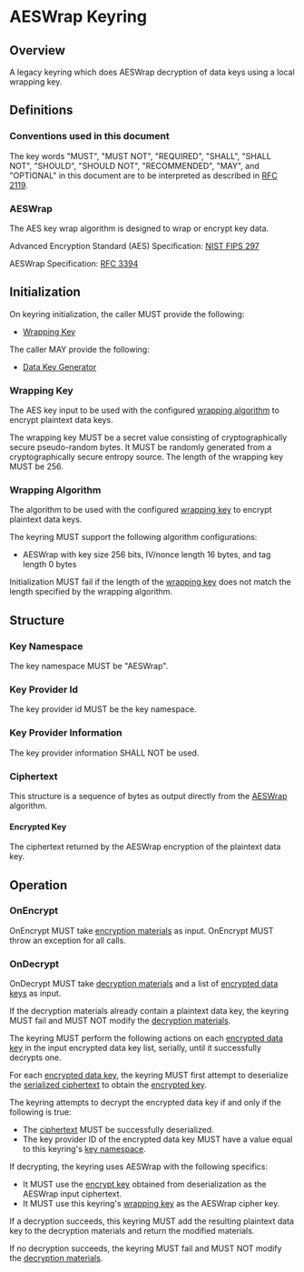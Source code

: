 [//]: # "Copyright Amazon.com Inc. or its affiliates. All Rights Reserved."
[//]: # "SPDX-License-Identifier: CC-BY-SA-4.0"

# AESWrap Keyring

## Overview

A legacy keyring which does AESWrap decryption of data keys using a local wrapping key.

## Definitions

### Conventions used in this document

The key words "MUST", "MUST NOT", "REQUIRED", "SHALL", "SHALL NOT", "SHOULD", "SHOULD NOT", "RECOMMENDED", "MAY", and "OPTIONAL" in this document are to be interpreted as described in [RFC 2119](https://tools.ietf.org/html/rfc2119).

### AESWrap

The AES key wrap algorithm is designed to wrap or encrypt key data.

Advanced Encryption Standard (AES) Specification: [NIST FIPS 297](https://nvlpubs.nist.gov/nistpubs/FIPS/NIST.FIPS.197.pdf)

AESWrap Specification: [RFC 3394](https://datatracker.ietf.org/doc/html/rfc3394)

## Initialization

On keyring initialization, the caller MUST provide the following:

- [Wrapping Key](#wrapping-key)

The caller MAY provide the following:

- [Data Key Generator](data-key-generator-interface.md)

### Wrapping Key

The AES key input to be used with the configured [wrapping algorithm](#wrapping-algorithm) to encrypt plaintext data keys.

The wrapping key MUST be a secret value consisting of cryptographically secure pseudo-random bytes.
It MUST be randomly generated from a cryptographically secure entropy source.
The length of the wrapping key MUST be 256.

### Wrapping Algorithm

The algorithm to be used with the configured [wrapping key](#wrapping-key) to encrypt plaintext data keys.

The keyring MUST support the following algorithm configurations:

- AESWrap with key size 256 bits, IV/nonce length 16 bytes, and tag length 0 bytes

Initialization MUST fail if the length of the [wrapping key](#wrapping-key) does not match the length specified by the wrapping algorithm.

## Structure

### Key Namespace
The key namespace MUST be "AESWrap".

### Key Provider Id
The key provider id MUST be the key namespace.

### Key Provider Information
The key provider information SHALL NOT be used.

### Ciphertext

This structure is a sequence of bytes as output directly from the [AESWrap](#aeswrap) algorithm.

#### Encrypted Key

The ciphertext returned by the AESWrap encryption of the plaintext data key.

## Operation

### OnEncrypt

OnEncrypt MUST take [encryption materials](structures.md#encryption-materials) as input.
OnEncrypt MUST throw an exception for all calls.

### OnDecrypt

OnDecrypt MUST take [decryption materials](structures.md#decryption-materials) and a list of [encrypted data keys](structures.md#encrypted-data-key) as input.

If the decryption materials already contain a plaintext data key, the keyring MUST fail and MUST NOT modify the [decryption materials](structures.md#decryption-materials).

The keyring MUST perform the following actions on each [encrypted data key](structures.md#encrypted-data-key) in the input encrypted data key list, serially, until it successfully decrypts one.

For each [encrypted data key](structures.md#encrypted-data-key), the keyring MUST first attempt to deserialize the [serialized ciphertext](#ciphertext) to obtain the [encrypted key](#encrypted-key).

The keyring attempts to decrypt the encrypted data key if and only if the following is true:

- The [ciphertext](#ciphertext) MUST be successfully deserialized.
- The key provider ID of the encrypted data key MUST have a value equal to this keyring's [key namespace](./keyring-interface.md#key-namespace).

If decrypting, the keyring uses AESWrap with the following specifics:

- It MUST use the [encrypt key](#encrypted-key) obtained from deserialization as the AESWrap input ciphertext.
- It MUST use this keyring's [wrapping key](#wrapping-key) as the AESWrap cipher key.

If a decryption succeeds, this keyring MUST add the resulting plaintext data key to the decryption materials and return the modified materials.

If no decryption succeeds, the keyring MUST fail and MUST NOT modify the [decryption materials](structures.md#decryption-materials).
